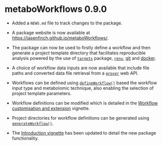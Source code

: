 # metaboWorkflows 0.9.0

* Added a `NEWS.md` file to track changes to the package.

* A package website is now available at <https://jasenfinch.github.io/metaboWorkflows/>.

* The package can now be used to firstly define a workflow and then generate a project template directory that facilitates reproducible analysis powered by the use of [`targets`](https://docs.ropensci.org/targets/) package, [`renv`](https://rstudio.github.io/renv/), [git](https://git-scm.com/) and [docker](https://www.docker.com/).

* A choice of workflow data inputs are now available that include file paths and converted data file retrieval from a [`grover`](https://jasenfinch.github.io/grover/) web API.

* Workflows can be defined using [`defineWorkflow()`](https://jasenfinch.github.io/metaboWorkflows/reference/defineWorkflow.html) based the workflow input type and metabolomic technique, also enabling the selection of project template parameters.

* Workflow definitions can be modified which is detailed in the [Workflow customisation and extension](https://jasenfinch.github.io/metaboWorkflows/articles/workflow-customisation.html) vignette.

* Project directories for workflow definitions can be generated using [`generateWorkflow()`](https://jasenfinch.github.io/metaboWorkflows/reference/generateWorkflow.html).

* The [Introduction vignette](https://jasenfinch.github.io/metaboWorkflows/articles/metaboWorkflows.html) has been updated to detail the new package functionality.

